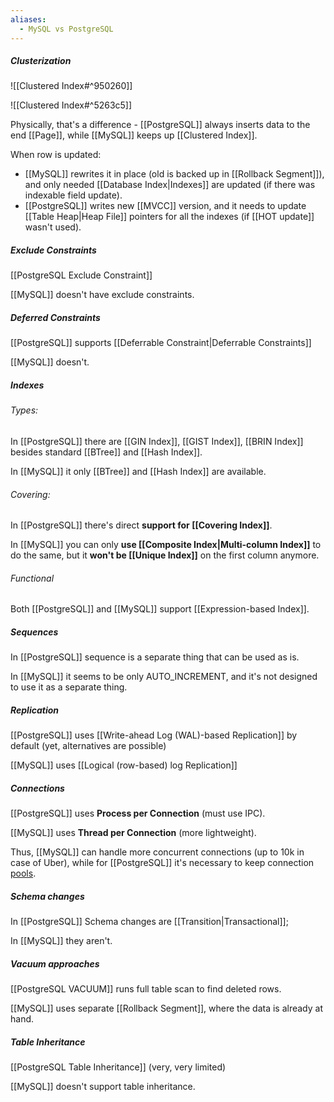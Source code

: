 ```yaml
---
aliases:
  - MySQL vs PostgreSQL
---
```

##### Clusterization

![[Clustered Index#^950260]]

![[Clustered Index#^5263c5]]

Physically, that's a difference - [[PostgreSQL]] always inserts data to the end [[Page]], while [[MySQL]] keeps up [[Clustered Index]].

When row is updated:
- [[MySQL]] rewrites it in place (old is backed up in [[Rollback Segment]]), and only needed [[Database Index|Indexes]] are updated (if there was indexable field update). 
- [[PostgreSQL]] writes new [[MVCC]] version, and it needs to update [[Table Heap|Heap File]] pointers for all the indexes (if [[HOT update]] wasn't used).
##### Exclude Constraints

[[PostgreSQL Exclude Constraint]]

[[MySQL]] doesn't have exclude constraints.

##### Deferred Constraints

[[PostgreSQL]] supports [[Deferrable Constraint|Deferrable Constraints]]

[[MySQL]] doesn't.

##### Indexes

###### Types:

In [[PostgreSQL]] there are [[GIN Index]], [[GIST Index]], [[BRIN Index]] besides standard [[BTree]] and [[Hash Index]].

In [[MySQL]] it only [[BTree]] and [[Hash Index]] are available.

###### Covering:

In [[PostgreSQL]] there's direct **support for [[Covering Index]]**.

In [[MySQL]] you can only **use [[Composite Index|Multi-column Index]]** to do the same, but it **won't be [[Unique Index]]** on the first column anymore.

###### Functional

Both [[PostgreSQL]] and [[MySQL]] support [[Expression-based Index]].

##### Sequences

In [[PostgreSQL]] sequence is a separate thing that can be used as is.

In [[MySQL]] it seems to be only AUTO_INCREMENT, and it's not designed to use it as a separate thing.

##### Replication

[[PostgreSQL]] uses [[Write-ahead Log (WAL)-based Replication]] by default (yet, alternatives are possible)

[[MySQL]] uses [[Logical (row-based) log Replication]]

##### Connections

[[PostgreSQL]] uses **Process per Connection** (must use IPC).

[[MySQL]] uses **Thread per Connection** (more lightweight).

Thus, [[MySQL]] can handle more concurrent connections (up to 10k in case of Uber), while for [[PostgreSQL]] it's necessary to keep connection [pools](https://wiki.postgresql.org/wiki/Number_Of_Database_Connections?uclick_id=c4efc6bf-8b8a-4e96-9cfa-df99c2ae86dd).

##### Schema changes

In [[PostgreSQL]] Schema changes are [[Transition|Transactional]];

In [[MySQL]] they aren't.

##### Vacuum approaches

[[PostgreSQL VACUUM]] runs full table scan to find deleted rows.

[[MySQL]] uses separate [[Rollback Segment]], where the data is already at hand.

##### Table Inheritance

[[PostgreSQL Table Inheritance]] (very, very limited)

[[MySQL]] doesn't support table inheritance.
